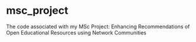 # msc_project
The code associated with my MSc Project: Enhancing Recommendations of Open Educational Resources using Network Communities
